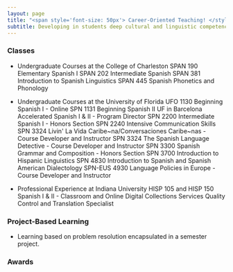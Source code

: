 ```yaml
---
layout: page
title: "<span style='font-size: 50px'> Career-Oriented Teaching! </style>"  
subtitle: Developing in students deep cultural and linguistic competence with the use of data-driven skills for their future careers and professions.
---
```


### Classes
* Undergraduate Courses at the College of Charleston
SPAN 190 Elementary Spanish I
SPAN 202 Intermediate Spanish
SPAN 381 Introduction to Spanish Linguistics
SPAN 445 Spanish Phonetics and Phonology

* Undergraduate Courses at the University of Florida
UFO 1130 Beginning Spanish I - Online
SPN 1131 Beginning Spanish II
UF in Barcelona Accelerated Spanish I & II - Program Director
SPN 2200 Intermediate Spanish I - Honors Section
SPN 2240 Intensive Communication Skills
SPN 3324 Livin' La Vida Caribe~na/Conversaciones Caribe~nas - Course Developer and Instructor
SPN 3324 The Spanish Language Detective - Course Developer and Instructor
SPN 3300 Spanish Grammar and Composition - Honors Section
SPN 3700 Introduction to Hispanic Linguistics
SPN 4830 Introduction to Spanish and Spanish American Dialectology
SPN-EUS 4930 Language Policies in Europe - Course Developer and Instructor

* Professional Experience at Indiana University
HISP 105 and HISP 150 Spanish I & II - Classroom and Online
Digital Collections Services Quality Control and Translation Specialist

### Project-Based Learning

* Learning based on problem resolution encapsulated in a semester project.  

### Awards

